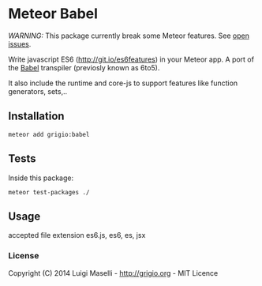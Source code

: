 # Meteor Babel

*WARNING:* This package currently break some Meteor features. See [open issues](https://github.com/grigio/meteor-babel/issues?q=is%3Aopen).

Write javascript ES6 (http://git.io/es6features) in your Meteor app. A port of the [Babel](https://babeljs.io) transpiler (previosly known as 6to5).

It also include the runtime and core-js to support features like function generators, sets,..
 
## Installation
 
```
meteor add grigio:babel
```

## Tests

Inside this package:

```
meteor test-packages ./
```

## Usage
 
accepted file extension es6.js, es6, es, jsx

### License

Copyright (C) 2014 Luigi Maselli - http://grigio.org - MIT Licence
